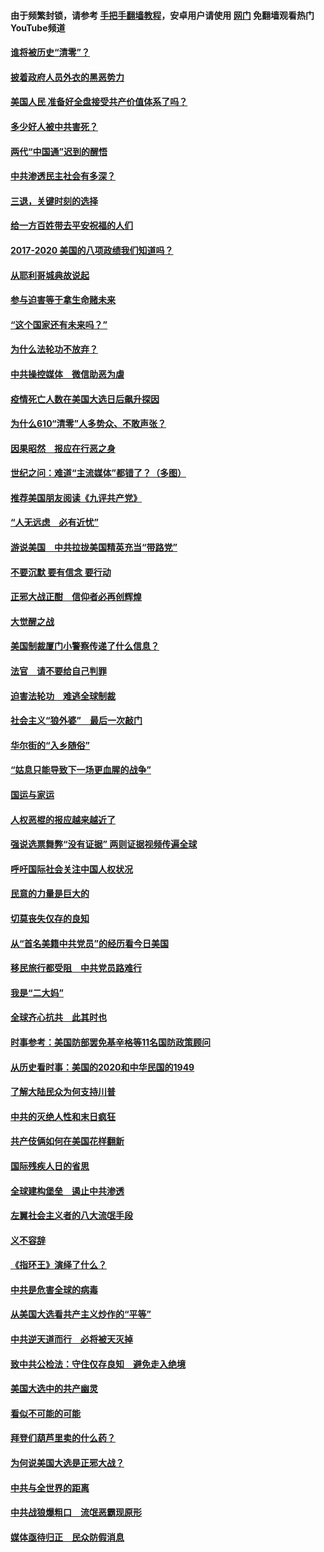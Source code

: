 #### 由于频繁封锁，请参考 [手把手翻墙教程](https://github.com/gfw-breaker/guides/wiki/)，安卓用户请使用 [网门](https://github.com/gfw-breaker/nogfw/blob/master/dl.md?t=01100700) 免翻墙观看热门YouTube频道 

#### [谁将被历史“清零”？](../pages/73/417485.md?t=01100700) 

#### [披着政府人员外衣的黑恶势力](../pages/73/417442.md?t=01100700) 

#### [美国人民 准备好全盘接受共产价值体系了吗？](../pages/73/417491.md?t=01100700) 

#### [多少好人被中共害死？](../pages/73/417144.md?t=01100700) 

#### [两代“中国通”迟到的醒悟](../pages/73/417064.md?t=01100700) 

#### [中共渗透民主社会有多深？](../pages/73/417063.md?t=01100700) 

#### [三退，关键时刻的选择](../pages/73/416969.md?t=01100700) 

#### [给一方百姓带去平安祝福的人们](../pages/73/416941.md?t=01100700) 

#### [2017-2020  美国的八项政绩我们知道吗？](../pages/73/416968.md?t=01100700) 

#### [从耶利哥城典故说起](../pages/73/416892.md?t=01100700) 

#### [参与迫害等于拿生命赌未来](../pages/73/416856.md?t=01100700) 

#### [“这个国家还有未来吗？”](../pages/73/416852.md?t=01100700) 

#### [为什么法轮功不放弃？](../pages/73/416864.md?t=01100700) 

#### [中共操控媒体　微信助恶为虐](../pages/73/416724.md?t=01100700) 

#### [疫情死亡人数在美国大选日后飙升探因](../pages/73/416606.md?t=01100700) 

#### [为什么610“清零”人多势众、不敢声张？](../pages/73/416632.md?t=01100700) 

#### [因果昭然　报应在行恶之身](../pages/73/416582.md?t=01100700) 

#### [世纪之问：难道“主流媒体”都错了？（多图）](../pages/73/416571.md?t=01100700) 

#### [推荐美国朋友阅读《九评共产党》](../pages/73/416510.md?t=01100700) 

#### [“人无远虑　必有近忧”](../pages/73/416513.md?t=01100700) 

#### [游说美国　中共拉拢美国精英充当“带路党”](../pages/73/416529.md?t=01100700) 

#### [不要沉默 要有信念 要行动](../pages/73/416457.md?t=01100700) 

#### [正邪大战正酣　信仰者必再创辉煌](../pages/73/416433.md?t=01100700) 

#### [大觉醒之战](../pages/73/416456.md?t=01100700) 

#### [美国制裁厦门小警察传递了什么信息？](../pages/73/416432.md?t=01100700) 

#### [法官　请不要给自己判罪](../pages/73/416379.md?t=01100700) 

#### [迫害法轮功　难逃全球制裁](../pages/73/416380.md?t=01100700) 

#### [社会主义“狼外婆”　最后一次敲门](../pages/73/416394.md?t=01100700) 

#### [华尔街的“入乡随俗”](../pages/73/416395.md?t=01100700) 

#### [“姑息只能导致下一场更血腥的战争”](../pages/73/416223.md?t=01100700) 

#### [国运与家运](../pages/73/416224.md?t=01100700) 

#### [人权恶棍的报应越来越近了](../pages/73/416276.md?t=01100700) 

#### [强说选票舞弊“没有证据” 两则证据视频传遍全球](../pages/73/416227.md?t=01100700) 

#### [呼吁国际社会关注中国人权状况](../pages/73/416135.md?t=01100700) 

#### [民意的力量是巨大的](../pages/73/416222.md?t=01100700) 

#### [切莫丧失仅存的良知](../pages/73/416134.md?t=01100700) 

#### [从“首名美籍中共党员”的经历看今日美国](../pages/73/416114.md?t=01100700) 

#### [移民旅行都受阻　中共党员路难行](../pages/73/416033.md?t=01100700) 

#### [我是“二大妈”](../pages/73/415529.md?t=01100700) 

#### [全球齐心抗共　此其时也](../pages/73/415989.md?t=01100700) 

#### [时事参考：美国防部罢免基辛格等11名国防政策顾问](../pages/73/415970.md?t=01100700) 

#### [从历史看时事：美国的2020和中华民国的1949](../pages/73/415949.md?t=01100700) 

#### [了解大陆民众为何支持川普](../pages/73/415950.md?t=01100700) 

#### [中共的灭绝人性和末日疯狂](../pages/73/415944.md?t=01100700) 

#### [共产伎俩如何在美国花样翻新](../pages/73/415908.md?t=01100700) 

#### [国际残疾人日的省思](../pages/73/415849.md?t=01100700) 

#### [全球建构堡垒　遏止中共渗透](../pages/73/415850.md?t=01100700) 

#### [左翼社会主义者的八大流氓手段](../pages/73/415802.md?t=01100700) 

#### [义不容辞](../pages/73/415807.md?t=01100700) 

#### [《指环王》演绎了什么？](../pages/73/415739.md?t=01100700) 

#### [中共是危害全球的病毒](../pages/73/415569.md?t=01100700) 

#### [从美国大选看共产主义炒作的“平等”](../pages/73/415654.md?t=01100700) 

#### [中共逆天道而行　必将被天灭掉](../pages/73/415626.md?t=01100700) 

#### [致中共公检法：守住仅存良知　避免走入绝境](../pages/73/415627.md?t=01100700) 

#### [美国大选中的共产幽灵](../pages/73/415618.md?t=01100700) 

#### [看似不可能的可能](../pages/73/415619.md?t=01100700) 

#### [拜登们葫芦里卖的什么药？](../pages/73/415531.md?t=01100700) 

#### [为何说美国大选是正邪大战？](../pages/73/415530.md?t=01100700) 

#### [中共与全世界的距离](../pages/73/415435.md?t=01100700) 

#### [中共战狼爆粗口　流氓恶霸现原形](../pages/73/415426.md?t=01100700) 

#### [媒体亟待归正　民众防假消息](../pages/73/415402.md?t=01100700) 

